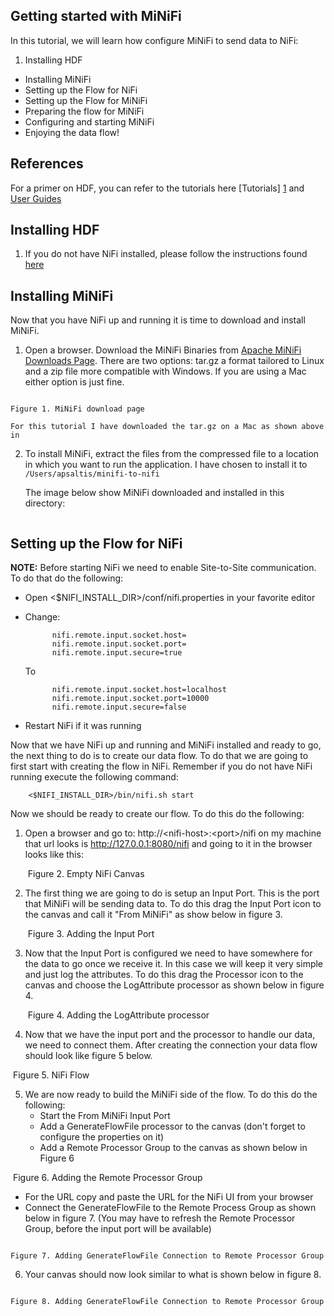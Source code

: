 ## Getting started with MiNiFi ##

In this tutorial, we will learn how configure MiNiFi to send data to NiFi:

1. Installing HDF
* Installing  MiNiFi
* Setting up the Flow for NiFi
* Setting up the Flow for MiNiFi
* Preparing the flow for MiNiFi
* Configuring and starting MiNiFi
* Enjoying the data flow!

## References ##
For a primer on HDF, you can refer to the tutorials here [Tutorials] [1] and [User Guides][2] 

[1]: http://hortonworks.com/hadoop-tutorial/learning-ropes-apache-nifi/	"Tutortials"
[2]: http://hortonworks.com/products/data-center/hdf/ "User Guides"

## Installing HDF
1. If you do not have NiFi installed, please follow the instructions found [here](http://hortonworks.com/hadoop-tutorial/learning-ropes-apache-nifi/#section_3)

## Installing MiNiFi
Now that you have NiFi up and running it is time to download and install MiNiFi. 


1. Open a browser. Download the MiNiFi Binaries from [Apache MiNiFi Downloads Page](http://nifi.apache.org/minifi/download.html). There are two options: tar.gz a format tailored to Linux and a zip file more compatible with Windows. If you are using a Mac either option is just fine. 

 ![<Display Name>](<https://raw.githubusercontent.com/apsaltis/hcc-assets/master/getting-started-minifi-nifi/Apache_NiFi_MiNiFi_Downloads.png>)
	
	Figure 1. MiNiFi download page
	
	For this tutorial I have downloaded the tar.gz on a Mac as shown above in 


2. To install MiNiFi, extract the files from the compressed file to a location in which you want to run the application. I have chosen to install it to ```/Users/apsaltis/minifi-to-nifi```

	The image below show MiNiFi downloaded and installed in this directory:

 ![<Display Name>](<https://raw.githubusercontent.com/apsaltis/hcc-assets/master/getting-started-minifi-nifi/MiNiFi_Install.png>)
 

## Setting up the Flow for NiFi  
**NOTE:** Before starting NiFi we need to enable Site-to-Site communication. To do that do the following:
	
* Open <$NIFI_INSTALL_DIR>/conf/nifi.properties in your favorite editor
* Change:
			
			nifi.remote.input.socket.host=
			nifi.remote.input.socket.port=
			nifi.remote.input.secure=true	

	To


			nifi.remote.input.socket.host=localhost
			nifi.remote.input.socket.port=10000
			nifi.remote.input.secure=false	

* Restart NiFi if it was running

Now that we have NiFi up and running and MiNiFi installed and ready to go, the next thing to do is to create our data flow. To do that we are going to first start with creating the flow in NiFi. Remember if you do not have NiFi running execute the following command:

		<$NIFI_INSTALL_DIR>/bin/nifi.sh start


Now we should be ready to create our flow. To do this do the following:

1.	Open a browser and go to: http://\<nifi-host>:\<port>/nifi on my machine that url looks is http://127.0.0.1:8080/nifi and going to it in the browser looks like this:

	![<Display Name>](<https://raw.githubusercontent.com/apsaltis/hcc-assets/master/getting-started-minifi-nifi/NiFi_Clean.png>)
	Figure 2. Empty NiFi Canvas


2.	The first thing we are going to do is setup an Input Port. This is the port that MiNiFi will be sending data to. To do this drag the Input Port icon to the canvas and call it "From MiNiFi" as show below in figure 3.

	![<Display Name>](<https://raw.githubusercontent.com/apsaltis/hcc-assets/master/getting-started-minifi-nifi/InputPort.png>)
	Figure 3. Adding the Input Port

 
3.	Now that the Input Port is configured we need to have somewhere for the data to go once we receive it. In this case we will keep it very simple and just log the attributes. To do this drag the Processor icon to the canvas and choose the LogAttribute processor as shown below in figure 4. 

	![<Display Name>](<https://raw.githubusercontent.com/apsaltis/hcc-assets/master/getting-started-minifi-nifi/LogAttribute.png>)
	Figure 4. Adding the LogAttribute processor
	
4.	Now that we have the input port and the processor to handle our data, we need to connect them. After creating the connection your data flow should look like figure 5 below.

![<Display Name>](<https://raw.githubusercontent.com/apsaltis/hcc-assets/master/getting-started-minifi-nifi/nifi-flow.png>)
	Figure 5. NiFi Flow

5.	We are now ready to build the MiNiFi side of the flow. To do this do the following:
	* Start the From MiNiFi Input Port
	* Add a GenerateFlowFile processor to the canvas (don't forget to configure the properties on it)
	* Add a Remote Processor Group to the canvas as shown below in Figure 6
	
![<Display Name>](<https://raw.githubusercontent.com/apsaltis/hcc-assets/master/getting-started-minifi-nifi/AddingRPG.png>)
	Figure 6. Adding the Remote Processor Group
		
   * For the URL copy and paste the URL for the NiFi UI from your browser
   * Connect the GenerateFlowFile to the Remote Process Group as shown below in figure 7. (You may have to refresh the Remote Processor Group, before the input port will be available)

![<Display Name>](<https://raw.githubusercontent.com/apsaltis/hcc-assets/master/getting-started-minifi-nifi/AddingGFFToRPGConnection.png>)
	
    Figure 7. Adding GenerateFlowFile Connection to Remote Processor Group


6. Your canvas should now look similar to what is shown below in figure 8.

![<Display Name>](<https://raw.githubusercontent.com/apsaltis/hcc-assets/master/getting-started-minifi-nifi/AddingGFFToRPGConnection.png>)
	
    Figure 8. Adding GenerateFlowFile Connection to Remote Processor Group
			 
	
	
